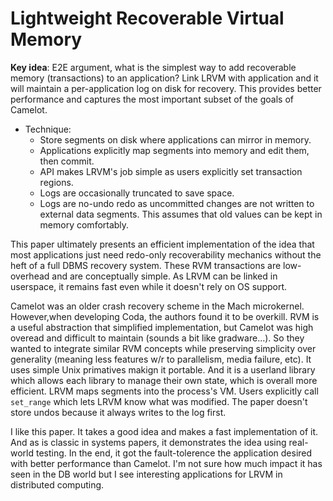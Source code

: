 # Lightweight Recoverable Virtual Memory

**Key idea**: E2E argument, what is the simplest way to add recoverable memory (transactions) to an application? Link LRVM with application and it will maintain a per-application log on disk for recovery. This provides better performance and captures the most important subset of the goals of Camelot.

* Technique:
  * Store segments on disk where applications can mirror in memory.
  * Applications explicitly map segments into memory and edit them, then commit.
  * API makes LRVM's job simple as users explicitly set transaction regions.
  * Logs are occasionally truncated to save space.
  * Logs are no-undo redo as uncommitted changes are not written to external data segments. This assumes that old values can be kept in memory comfortably.

This paper ultimately presents an efficient implementation of the idea that most applications just need redo-only recoverability mechanics without the heft of a full DBMS recovery system. These RVM transactions are low-overhead and are conceptually simple. As LRVM can be linked in userspace, it remains fast even while it doesn't rely on OS support.

Camelot was an older crash recovery scheme in the Mach microkernel. However,when developing Coda, the authors found it to be overkill. RVM is a useful abstraction that simplified implementation, but Camelot was high overead and difficult to maintain (sounds a bit like gradware...). So they wanted to integrate similar RVM concepts while preserving simplicity over generality (meaning less features w/r to parallelism, media failure, etc). It uses simple Unix primatives makign it portable. And it is a userland library which allows each library to manage their own state, which is overall more efficient. LRVM maps segments into the process's VM. Users explicitly call `set_range` which lets LRVM know what was modified. The paper doesn't store undos because it always writes to the log first.

I like this paper. It takes a good idea and makes a fast implementation of it. And as is classic in systems papers, it demonstrates the idea using real-world testing. In the end, it got the fault-tolerence the application desired with better performance than Camelot. I'm not sure how much impact it has seen in the DB world but I see interesting applications for LRVM in distributed computing.
